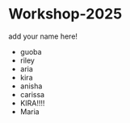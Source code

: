 # Workshop-2025

add your name here!
- guoba
- riley
- aria
- kira
- anisha
- carissa
- KIRA!!!!
- Maria